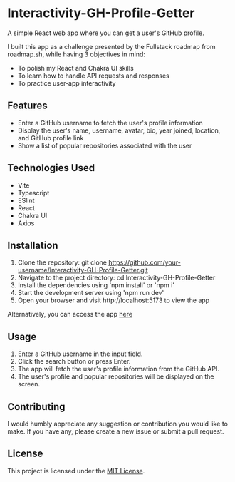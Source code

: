 # Interactivity-GH-Profile-Getter
 
A simple React web app where you can get a user's GitHub profile.

I built this app as a challenge presented by the Fullstack roadmap from roadmap.sh, while having 3 objectives in mind:

- To polish my React and Chakra UI skills
- To learn how to handle API requests and responses
- To practice user-app interactivity

## Features
- Enter a GitHub username to fetch the user's profile information
- Display the user's name, username, avatar, bio, year joined, location, and GitHub profile link
- Show a list of popular repositories associated with the user

## Technologies Used
- Vite
- Typescript
- ESlint
- React
- Chakra UI
- Axios
  
## Installation
1. Clone the repository: git clone https://github.com/your-username/Interactivity-GH-Profile-Getter.git
2. Navigate to the project directory: cd Interactivity-GH-Profile-Getter
3. Install the dependencies using 'npm install' or 'npm i'
4. Start the development server using 'npm run dev'
5. Open your browser and visit http://localhost:5173 to view the app

Alternatively, you can access the app [here](https://fhv75.github.io/Interactivity-GH-Profile-Getter/)
## Usage
1. Enter a GitHub username in the input field.
2. Click the search button or press Enter.
3. The app will fetch the user's profile information from the GitHub API.
4. The user's profile and popular repositories will be displayed on the screen.
   
## Contributing
I would humbly appreciate any suggestion or contribution you would like to make. If you have any, please create a new issue or submit a pull request.

## License
This project is licensed under the [MIT License](https://opensource.org/license/mit/).
